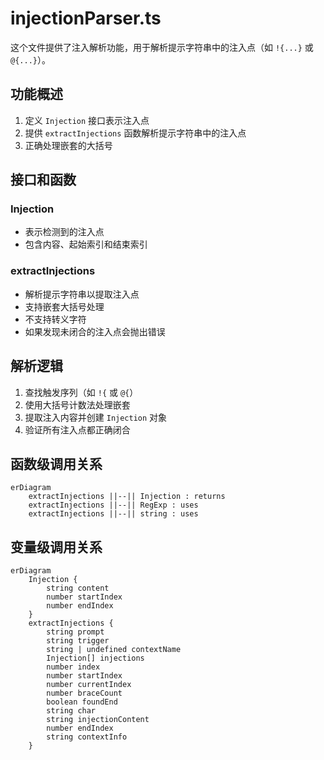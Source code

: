 # injectionParser.ts

这个文件提供了注入解析功能，用于解析提示字符串中的注入点（如 `!{...}` 或 `@{...}`）。

## 功能概述

1. 定义 `Injection` 接口表示注入点
2. 提供 `extractInjections` 函数解析提示字符串中的注入点
3. 正确处理嵌套的大括号

## 接口和函数

### Injection
- 表示检测到的注入点
- 包含内容、起始索引和结束索引

### extractInjections
- 解析提示字符串以提取注入点
- 支持嵌套大括号处理
- 不支持转义字符
- 如果发现未闭合的注入点会抛出错误

## 解析逻辑

1. 查找触发序列（如 `!{` 或 `@{`）
2. 使用大括号计数法处理嵌套
3. 提取注入内容并创建 `Injection` 对象
4. 验证所有注入点都正确闭合

## 函数级调用关系

```mermaid
erDiagram
    extractInjections ||--|| Injection : returns
    extractInjections ||--|| RegExp : uses
    extractInjections ||--|| string : uses
```

## 变量级调用关系

```mermaid
erDiagram
    Injection {
        string content
        number startIndex
        number endIndex
    }
    extractInjections {
        string prompt
        string trigger
        string | undefined contextName
        Injection[] injections
        number index
        number startIndex
        number currentIndex
        number braceCount
        boolean foundEnd
        string char
        string injectionContent
        number endIndex
        string contextInfo
    }
```